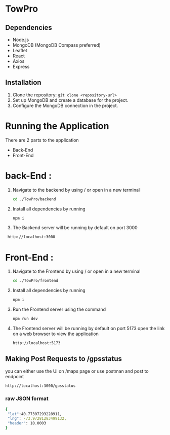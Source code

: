 # TowPro


## Dependencies
- Node.js
- MongoDB (MongoDB Compass preferred)
- Leaflet
- React
- Axios
- Express

## Installation
1. Clone the repository: `git clone <repository-url>`
2. Set up MongoDB and create a database for the project.
3. Configure the MongoDB connection in the project.

# Running the Application

There are 2 parts to the application

* Back-End
* Front-End

# back-End :
1. Navigate to the backend by using / or open in a new terminal
   
   ```bash
   cd ./TowPro/backend
   ```
   
2. Install all dependencies by running
   
   ```bash
   npm i 
   ```
   
4. The Backend server will be running by default on port 3000
  ```bash
   http://localhost:3000
   ```
   
# Front-End :
1. Navigate to the Frontend by using / or open in a new terminal
   
   ```bash
   cd ./TowPro/frontend
   ```
   
2. Install all dependencies by running
   
   ```bash
   npm i 
   ```
   
3. Run the Frontend server using the command

   ```bash
   npm run dev
   ```

4. The Frontend server will be running by default on port 5173
   open the link on a web browser to view the application

   ```bash
   http://localhost:5173
   ```

## Making Post Requests to /gpsstatus
you can either use the UI on /maps page 
or use postman and post to endpoint
   ```bash
   http://localhost:3000/gpsstatus
   ```

### raw JSON format
   ```bash
   {
    "lat":40.77307293228911,
    "lng": -73.97281283499132,
    "header": 10.0003
}


   ```





       
